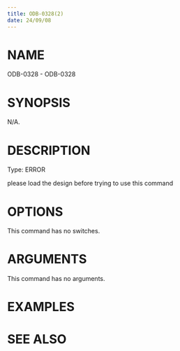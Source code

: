 ```yaml
---
title: ODB-0328(2)
date: 24/09/08
---
```


# NAME

ODB-0328 - ODB-0328

# SYNOPSIS

N/A.

# DESCRIPTION

Type: ERROR

please load the design before trying to use this command

# OPTIONS

This command has no switches.

# ARGUMENTS

This command has no arguments.

# EXAMPLES

# SEE ALSO
